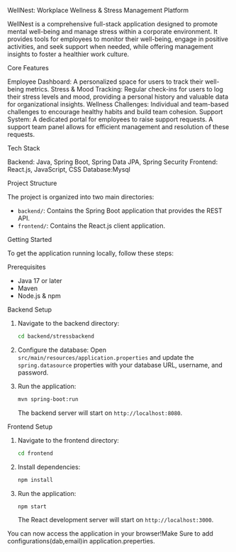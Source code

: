WellNest: Workplace Wellness & Stress Management Platform

WellNest is a comprehensive full-stack application designed to promote mental well-being and manage stress within a corporate environment. It provides tools for employees to monitor their well-being, engage in positive activities, and seek support when needed, while offering management insights to foster a healthier work culture.

Core Features

Employee Dashboard: A personalized space for users to track their well-being metrics.
Stress & Mood Tracking: Regular check-ins for users to log their stress levels and mood, providing a personal history and valuable data for organizational insights.
Wellness Challenges: Individual and team-based challenges to encourage healthy habits and build team cohesion.
Support System: A dedicated portal for employees to raise support requests. A support team panel allows for efficient management and resolution of these requests.


Tech Stack

Backend: Java, Spring Boot, Spring Data JPA, Spring Security
Frontend: React.js, JavaScript, CSS
Database:Mysql

Project Structure

The project is organized into two main directories:

-   `backend/`: Contains the Spring Boot application that provides the REST API.
-   `frontend/`: Contains the React.js client application.


Getting Started

To get the application running locally, follow these steps:

Prerequisites

*   Java 17 or later
*   Maven
*   Node.js & npm


Backend Setup

1.  Navigate to the backend directory:
    ```sh
    cd backend/stressbackend
    ```

2.  Configure the database:
    Open `src/main/resources/application.properties` and update the `spring.datasource` properties with your database URL, username, and password.

3.  Run the application:
    ```sh
    mvn spring-boot:run
    ```
    The backend server will start on `http://localhost:8080`.

Frontend Setup

1.  Navigate to the frontend directory:
    ```sh
    cd frontend
    ```

2.  Install dependencies:
    ```sh
    npm install
    ```

3.  Run the application:
    ```sh
    npm start
    ```
    The React development server will start on `http://localhost:3000`.

You can now access the application in your browser!Make Sure to add configurations(dab,email)in application.preperties. 